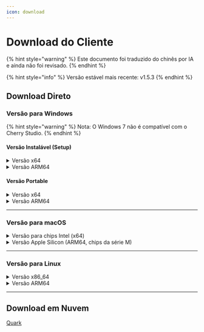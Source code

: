 ```yaml
---
icon: download
---
```

# Download do Cliente


{% hint style="warning" %}
Este documento foi traduzido do chinês por IA e ainda não foi revisado.
{% endhint %}




{% hint style="info" %}
Versão estável mais recente: v1.5.3
{% endhint %}

## Download Direto

### Versão para Windows

{% hint style="warning" %}
Nota: O Windows 7 não é compatível com o Cherry Studio.
{% endhint %}

#### Versão Instalável (Setup)

<details>

<summary>Versão x64</summary>

Rota principal:

【[Site oficial do Cherry Studio](https://cherry-ai.com/download)】 【[GitHub](https://github.com/CherryHQ/cherry-studio/releases/download/v1.5.3/Cherry-Studio-1.5.3-x64-setup.exe)】

Rotas alternativas:

【[Rota 1](https://download-cf.ocoolai.com/https://github.com/CherryHQ/cherry-studio/releases/download/v1.5.3/Cherry-Studio-1.5.3-x64-setup.exe)】 【[Rota 2](https://download.ocoolai.com/https://github.com/CherryHQ/cherry-studio/releases/download/v1.5.3/Cherry-Studio-1.5.3-x64-setup.exe)】 【[Rota 3](https://download.ocoolai.online/https://github.com/CherryHQ/cherry-studio/releases/download/v1.5.3/Cherry-Studio-1.5.3-x64-setup.exe)】

</details>

<details>

<summary>Versão ARM64</summary>

Rota principal:

【[Site oficial do Cherry Studio](https://cherry-ai.com/download)】 【[GitHub](https://github.com/CherryHQ/cherry-studio/releases/download/v1.5.3/Cherry-Studio-1.5.3-arm64-setup.exe)】

Rotas alternativas:

【[Rota 1](https://download-cf.ocoolai.com/https://github.com/CherryHQ/cherry-studio/releases/download/v1.5.3/Cherry-Studio-1.5.3-arm64-setup.exe)】 【[Rota 2](https://download.ocoolai.com/https://github.com/CherryHQ/cherry-studio/releases/download/v1.5.3/Cherry-Studio-1.5.3-arm64-setup.exe)】 【[Rota 3](https://download.ocoolai.online/https://github.com/CherryHQ/cherry-studio/releases/download/v1.5.3/Cherry-Studio-1.5.3-arm64-setup.exe)】

</details>

#### Versão Portable

<details>

<summary>Versão x64</summary>

Rota principal:

【[Site oficial do Cherry Studio](https://cherry-ai.com/download)】 【[GitHub](https://github.com/CherryHQ/cherry-studio/releases/download/v1.5.3/Cherry-Studio-1.5.3-x64-portable.exe)】

Rotas alternativas:

【[Rota 1](https://download-cf.ocoolai.com/https://github.com/CherryHQ/cherry-studio/releases/download/v1.5.3/Cherry-Studio-1.5.3-x64-portable.exe)】 【[Rota 2](https://download.ocoolai.com/https://github.com/CherryHQ/cherry-studio/releases/download/v1.5.3/Cherry-Studio-1.5.3-x64-portable.exe)】 【[Rota 3](https://download.ocoolai.online/https://github.com/CherryHQ/cherry-studio/releases/download/v1.5.3/Cherry-Studio-1.5.3-x64-portable.exe)】

</details>

<details>

<summary>Versão ARM64</summary>

Rota principal:

【[Site oficial do Cherry Studio](https://cherry-ai.com/download)】 【[GitHub](https://github.com/CherryHQ/cherry-studio/releases/download/v1.5.3/Cherry-Studio-1.5.3-arm64-portable.exe)】

Rotas alternativas:

【[Rota 1](https://download-cf.ocoolai.com/https://github.com/CherryHQ/cherry-studio/releases/download/v1.5.3/Cherry-Studio-1.5.3-arm64-portable.exe)】 【[Rota 2](https://download.ocoolai.com/https://github.com/CherryHQ/cherry-studio/releases/download/v1.5.3/Cherry-Studio-1.5.3-arm64-portable.exe)】 【[Rota 3](https://download.ocoolai.online/https://github.com/CherryHQ/cherry-studio/releases/download/v1.5.3/Cherry-Studio-1.5.3-arm64-portable.exe)】

</details>

***

### Versão para macOS

<details>

<summary>Versão para chips Intel (x64)</summary>

Rota principal:

【[Site oficial do Cherry Studio](https://cherry-ai.com/download)】 【[GitHub](https://github.com/CherryHQ/cherry-studio/releases/download/v1.5.3/Cherry-Studio-1.5.3-x64.dmg)】

Rotas alternativas:

【[Rota 1](https://download-cf.ocoolai.com/https://github.com/CherryHQ/cherry-studio/releases/download/v1.5.3/Cherry-Studio-1.5.3-x64.dmg)】 【[Rota 2](https://download.ocoolai.com/https://github.com/CCherryHQ/cherry-studio/releases/download/v1.5.3/Cherry-Studio-1.5.3-x64.dmg)】 【[Rota 3](https://download.ocoolai.online/https://github.com/CherryHQ/cherry-studio/releases/download/v1.5.3/Cherry-Studio-1.5.3-x64.dmg)】

</details>

<details>

<summary>Versão Apple Silicon (ARM64, chips da série M)</summary>

Rota principal:

【[Site oficial do Cherry Studio](https://cherry-ai.com/download)】 【[GitHub](https://github.com/CherryHQ/cherry-studio/releases/download/v1.5.3/Cherry-Studio-1.5.3-arm64.dmg)】

Rotas alternativas:

【[Rota 1](https://download-cf.ocoolai.com/https://github.com/CherryHQ/cherry-studio/releases/download/v1.5.3/Cherry-Studio-1.5.3-arm64.dmg)】 【[Rota 2](https://download.ocoolai.com/https://github.com/CherryHQ/cherry-studio/releases/download/v1.5.3/Cherry-Studio-1.5.3-arm64.dmg)】 【[Rota 3](https://download.ocoolai.online/https://github.com/CherryHQ/cherry-studio/releases/download/v1.5.3/Cherry-Studio-1.5.3-arm64.dmg)】

</details>

***

### Versão para Linux

<details>

<summary>Versão x86_64</summary>

Rota principal:

【[Site oficial do Cherry Studio](https://cherry-ai.com/download)】 【[GitHub](https://github.com/CherryHQ/cherry-studio/releases/download/v1.5.3/Cherry-Studio-1.5.3-x86_64.AppImage)】

Rotas alternativas:

【[Rota 1](https://download-cf.ocoolai.com/https://github.com/CherryHQ/cherry-studio/releases/download/v1.5.3/Cherry-Studio-1.5.3-x86_64.AppImage)】 【[Rota 2](https://download.ocoolai.com/https://github.com/CherryHQ/cherry-studio/releases/download/v1.5.3/Cherry-Studio-1.5.3-x86_64.AppImage)】 【[Rota 3](https://download.ocoolai.online/https://github.com/CherryHQ/cherry-studio/releases/download/v1.5.3/Cherry-Studio-1.5.3-x86_64.AppImage)】

</details>

<details>

<summary>Versão ARM64</summary>

Rota principal:

【[Site oficial do Cherry Studio](https://cherry-ai.com/download)】 【[GitHub](https://github.com/CherryHQ/cherry-studio/releases/download/v1.5.3/Cherry-Studio-1.5.3-arm64.AppImage)】

Rotas alternativas:

【[Rota 1](https://download-cf.ocoolai.com/https://github.com/CherryHQ/cherry-studio/releases/download/v1.5.3/Cherry-Studio-1.5.3-arm64.AppImage)】 【[Rota 2](https://download.ocoolai.com/https://github.com/CherryHQ/cherry-studio/releases/download/v1.5.3/Cherry-Studio-1.5.3-arm64.AppImage)】 【[Rota 3](https://download.ocoolai.online/https://github.com/CherryHQ/cherry-studio/releases/download/v1.5.3/Cherry-Studio-1.5.3-arm64-AppImage)】

</details>

***

## Download em Nuvem

[Quark](https://pan.quark.cn/s/c8533a1ec63e#/list/share)